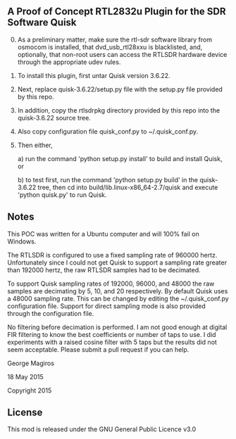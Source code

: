 
A Proof of Concept RTL2832u Plugin for the SDR Software Quisk 
-------------------------------------------------------------

0) As a preliminary matter, make sure the rtl-sdr software library from osmocom is installed, that dvd_usb_rtl28xxu is blacklisted, and, optionally, that non-root users can access the RTLSDR hardware device through the appropriate udev rules.

1) To install this plugin, first untar Quisk version 3.6.22.

2) Next, replace quisk-3.6.22/setup.py file with the setup.py file provided by this repo.

3) In addition, copy the rtlsdrpkg directory provided by this repo into the quisk-3.6.22 source tree.

4) Also copy configuration file quisk_conf.py to ~/.quisk_conf.py.

5) Then either,

   a) run the command 'python setup.py install' to build and install Quisk, or

   b) to test first, run the command 'python setup.py build' in the quisk-3.6.22 tree, then cd into build/lib.linux-x86_64-2.7/quisk and execute 'python quisk.py' to run Quisk.

Notes
-----

This POC was written for a Ubuntu computer and will 100% fail on Windows. 

The RTLSDR is configured to use a fixed sampling rate of 960000 hertz.  Unfortunately since I could not get Quisk to support a sampling rate greater than 192000 hertz, the raw RTLSDR samples had to be decimated.

To support Quisk sampling rates of 192000, 96000, and 48000 the raw samples are decimating by 5, 10, and 20 respectively.  By default Quisk uses a 48000 sampling rate.   This can be changed by editing the ~/.quisk_conf.py configuration file.  Support for direct sampling mode is also provided through the configuration file.

No filtering before decimation is performed.  I am not good enough at digital FIR filtering to know the best coefficients or number of taps to use.  I did experiments with a raised cosine filter with 5 taps but the results did not seem acceptable.  Please submit a pull request if you can help.

George Magiros

18 May 2015

Copyright 2015

License
---------------------------
This mod is released under the GNU General Public Licence v3.0


